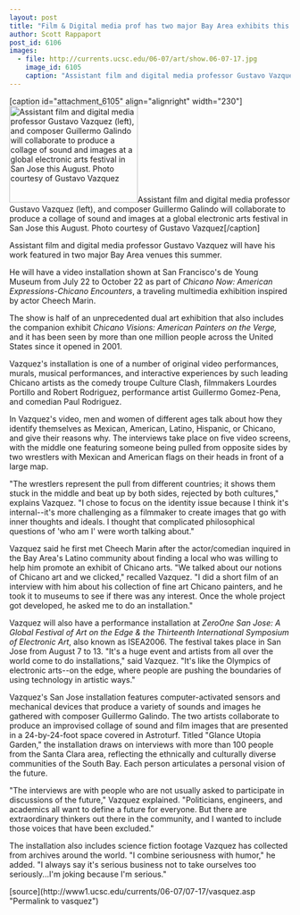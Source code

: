 ```yaml
---
layout: post
title: "Film & Digital media prof has two major Bay Area exhibits this summer"
author: Scott Rappaport
post_id: 6106
images:
  - file: http://currents.ucsc.edu/06-07/art/show.06-07-17.jpg
    image_id: 6105
    caption: "Assistant film and digital media professor Gustavo Vazquez (left), and composer Guillermo Galindo will collaborate to produce a collage of sound and images at a global electronic arts festival in San Jose this August. Photo courtesy of Gustavo Vazquez"
---
```


[caption id="attachment_6105" align="alignright" width="230"]<a href="http://localhost/mysite/wp-content/uploads/2006/07/show.06-07-17.jpg"><img class="size-full wp-image-6105" src="http://localhost/mysite/wp-content/uploads/2006/07/show.06-07-17.jpg" alt="Assistant film and digital media professor Gustavo Vazquez (left), and composer Guillermo Galindo will collaborate to produce a collage of sound and images at a global electronic arts festival in San Jose this August. Photo courtesy of Gustavo Vazquez" width="230" height="173" /></a>Assistant film and digital media professor Gustavo Vazquez (left), and composer Guillermo Galindo will collaborate to produce a collage of sound and images at a global electronic arts festival in San Jose this August. Photo courtesy of Gustavo Vazquez[/caption]
<a name="content" id="content"></a>
<p>
  Assistant film and digital media professor Gustavo Vazquez will have his work featured in two major Bay Area venues this summer.
</p>
<p>
  He will have a video installation shown at San Francisco's de Young Museum from July 22 to October 22 as part of <i>Chicano Now: American Expressions-Chicano Encounters</i>, a traveling multimedia exhibition inspired by actor Cheech Marin.
</p>
<p>
  The show is half of an unprecedented dual art exhibition that also includes the companion exhibit <i>Chicano Visions: American Painters on the Verge,</i> and it has been seen by more than one million people across the United States since it opened in 2001.
</p>
<p>
  Vazquez's installation is one of a number of original video performances, murals, musical performances, and interactive experiences by such leading Chicano artists as the comedy troupe Culture Clash, filmmakers Lourdes Portillo and Robert Rodriguez, performance artist Guillermo Gomez-Pena, and comedian Paul Rodriguez.
</p>
<p>
  In Vazquez's video, men and women of different ages talk about how they identify themselves as Mexican, American, Latino, Hispanic, or Chicano, and give their reasons why. The interviews take place on five video screens, with the middle one featuring someone being pulled from opposite sides by two wrestlers with Mexican and American flags on their heads in front of a large map.
</p>
<p>
  "The wrestlers represent the pull from different countries; it shows them stuck in the middle and beat up by both sides, rejected by both cultures," explains Vazquez. "I chose to focus on the identity issue because I think it's internal--it's more challenging as a filmmaker to create images that go with inner thoughts and ideals. I thought that complicated philosophical questions of 'who am I' were worth talking about."
</p>
<p>
  Vazquez said he first met Cheech Marin after the actor/comedian inquired in the Bay Area's Latino community about finding a local who was willing to help him promote an exhibit of Chicano arts. "We talked about our notions of Chicano art and we clicked," recalled Vazquez. "I did a short film of an interview with him about his collection of fine art Chicano painters, and he took it to museums to see if there was any interest. Once the whole project got developed, he asked me to do an installation."
</p>
<p>
  Vazquez will also have a performance installation at <i>ZeroOne San Jose: A Global Festival of Art on the Edge &amp; the Thirteenth International Symposium of Electronic Art</i>, also known as ISEA2006. The festival takes place in San Jose from August 7 to 13. "It's a huge event and artists from all over the world come to do installations," said Vazquez. "It's like the Olympics of electronic arts--on the edge, where people are pushing the boundaries of using technology in artistic ways."
</p>
<p>
  Vazquez's San Jose installation features computer-activated sensors and mechanical devices that produce a variety of sounds and images he gathered with composer Guillermo Galindo. The two artists collaborate to produce an improvised collage of sound and film images that are presented in a 24-by-24-foot space covered in Astroturf. Titled "Glance Utopia Garden," the installation draws on interviews with more than 100 people from the Santa Clara area, reflecting the ethnically and culturally diverse communities of the South Bay. Each person articulates a personal vision of the future.
</p>
<p>
  "The interviews are with people who are not usually asked to participate in discussions of the future," Vazquez explained. "Politicians, engineers, and academics all want to define a future for everyone. But there are extraordinary thinkers out there in the community, and I wanted to include those voices that have been excluded."
</p>
<p>
  The installation also includes science fiction footage Vazquez has collected from archives around the world. "I combine seriousness with humor," he added. "I always say it's serious business not to take ourselves too seriously...I'm joking because I'm serious."
</p>
[source](http://www1.ucsc.edu/currents/06-07/07-17/vasquez.asp "Permalink to vasquez")
